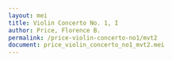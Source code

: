 ```yaml
---
layout: mei
title: Violin Concerto No. 1, I
author: Price, Florence B.
permalink: /price-violin-concerto-no1/mvt2
document: price_violin_concerto_no1_mvt2.mei
---
```

